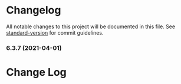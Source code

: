 # Changelog

All notable changes to this project will be documented in this file. See [standard-version](https://github.com/conventional-changelog/standard-version) for commit guidelines.

### 6.3.7 (2021-04-01)

# Change Log
